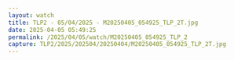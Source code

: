 ```yaml
---
layout: watch
title: TLP2 - 05/04/2025 - M20250405_054925_TLP_2T.jpg
date: 2025-04-05 05:49:25
permalink: /2025/04/05/watch/M20250405_054925_TLP_2
capture: TLP2/2025/202504/20250404/M20250405_054925_TLP_2T.jpg
---
```


